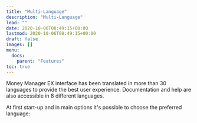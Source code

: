 ```yaml
---
title: "Multi-Language"
description: "Multi-Language"
lead: ""
date: 2020-10-06T08:49:15+00:00
lastmod: 2020-10-06T08:49:15+00:00
draft: false
images: []
menu:
  docs:
    parent: "Features"
toc: true
---
```


Money Manager EX interface has been translated in more than 30 languages to provide the best user experience. Documentation and help are also accessible in 8 different languages.

At first start-up and in main options it's possible to choose the preferred language: